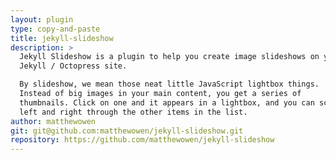 ```yaml
---
layout: plugin
type: copy-and-paste
title: jekyll-slideshow
description: >
  Jekyll Slideshow is a plugin to help you create image slideshows on your
  Jekyll / Octopress site.

  By slideshow, we mean those neat little JavaScript lightbox things.
  Instead of big images in your main content, you get a series of
  thumbnails. Click on one and it appears in a lightbox, and you can scroll
  left and right through the other items in the list.
author: matthewowen
git: git@github.com:matthewowen/jekyll-slideshow.git
repository: https://github.com/matthewowen/jekyll-slideshow
---
```

